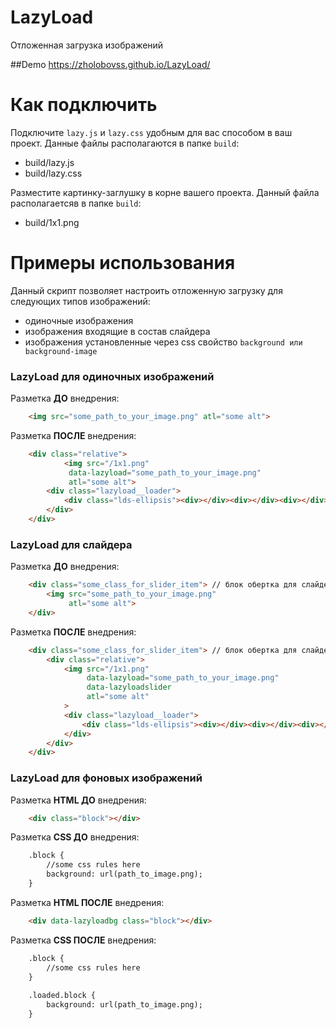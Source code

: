 # LazyLoad
Отложенная загрузка изображений

##Demo 
https://zholobovss.github.io/LazyLoad/

# Как подключить
Подключите `lazy.js` и `lazy.css` удобным для вас способом в ваш проект. 
Данные файлы располагаются в папке `build`:
  - build/lazy.js
  - build/lazy.css

Разместите картинку-заглушку в корне вашего проекта.
Данный файла располагаетсяв в папке `build`:
  - build/1x1.png

# Примеры использования
Данный скрипт позволяет настроить отложенную загрузку для следующих типов изображений:
  - одиночные изображения 
  - изображения входящие в состав слайдера
  - изображения установленные через css свойство `background или background-image`

### LazyLoad для одиночных изображений
Разметка **ДО** внедрения:
```html
	<img src="some_path_to_your_image.png" atl="some alt">
```
Разметка **ПОСЛЕ** внедрения:
```html
	<div class="relative">
        	<img src="/1x1.png" 
		     data-lazyload="some_path_to_your_image.png" 
		     atl="some alt">
		<div class="lazyload__loader">
			<div class="lds-ellipsis"><div></div><div></div><div></div><div></div></div>
		</div>
	</div>
```

### LazyLoad для слайдера
Разметка **ДО** внедрения:
```html
	<div class="some_class_for_slider_item"> // блок обертка для слайдера 
		<img src="some_path_to_your_image.png" 
		     atl="some alt">
	</div>
```
Разметка **ПОСЛЕ** внедрения:
```html
	<div class="some_class_for_slider_item"> // блок обертка для слайдера
		<div class="relative">
			<img src="/1x1.png" 
			     data-lazyload="some_path_to_your_image.png"
			     data-lazyloadslider
			     atl="some alt"
			>
			<div class="lazyload__loader">
				<div class="lds-ellipsis"><div></div><div></div><div></div><div></div></div>
			</div>
		</div>
	</div>
```

### LazyLoad для фоновых изображений
Разметка **HTML ДО** внедрения:
```html
    <div class="block"></div>
```
Разметка **CSS ДО** внедрения:
```html
    .block {
        //some css rules here
        background: url(path_to_image.png);
    }
```

Разметка **HTML ПОСЛЕ** внедрения:
```html
	<div data-lazyloadbg class="block"></div>
```
Разметка **CSS ПОСЛЕ** внедрения:
```html
	.block {
		//some css rules here
	}
    
	.loaded.block {
		background: url(path_to_image.png);
	}
```
